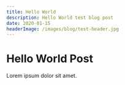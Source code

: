 ```yaml
---
title: Hello World
description: Hello World test blog post
date: 2020-01-15
headerImage: /images/blog/test-header.jpg
---
```


# Hello World Post

Lorem ipsum dolor sit amet.